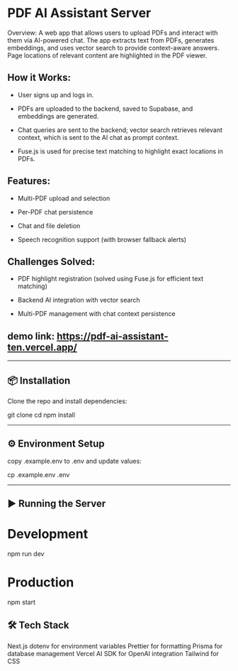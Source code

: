 # PDF AI Assistant Server

Overview:
A web app that allows users to upload PDFs and interact with them via AI-powered chat. The app extracts text from PDFs, generates embeddings, and uses vector search to provide context-aware answers. Page locations of relevant content are highlighted in the PDF viewer.

## How it Works:

- User signs up and logs in.

- PDFs are uploaded to the backend, saved to Supabase, and embeddings are generated.

- Chat queries are sent to the backend; vector search retrieves relevant context, which is sent to the AI chat as prompt context.

- Fuse.js is used for precise text matching to highlight exact locations in PDFs.

## Features:

- Multi-PDF upload and selection

- Per-PDF chat persistence

- Chat and file deletion

- Speech recognition support (with browser fallback alerts)

## Challenges Solved:

- PDF highlight registration (solved using Fuse.js for efficient text matching)

- Backend AI integration with vector search

- Multi-PDF management with chat context persistence

## demo link: https://pdf-ai-assistant-ten.vercel.app/

---

## 📦 Installation

Clone the repo and install dependencies:

git clone <your-repo-url>
cd <your-repo-url>
npm install

---

## ⚙️ Environment Setup

copy .example.env to .env and update values:

cp .example.env .env

---

## ▶️ Running the Server

# Development

npm run dev

# Production

npm start

## 🛠 Tech Stack

Next.js
dotenv for environment variables
Prettier for formatting
Prisma for database management
Vercel AI SDK for OpenAI integration
Tailwind for CSS
